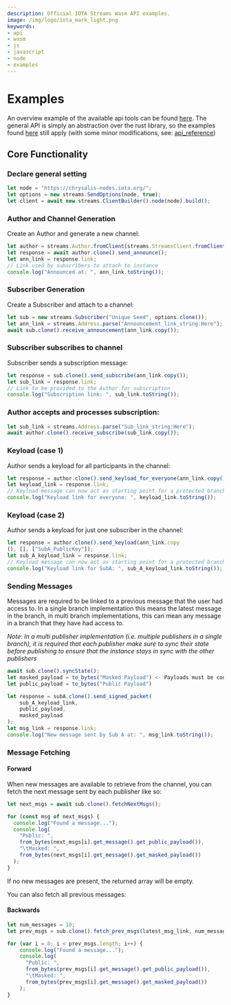 ```yaml
---
description: Official IOTA Streams Wasm API examples.
image: /img/logo/iota_mark_light.png
keywords:
- api
- wasm
- js
- javascript
- node
- examples
---
```

# Examples
An overview example of the available api tools can be found [here](../../../../bindings/wasm/examples/node.js).
The general API is simply an abstraction over the rust library, so the examples found 
[here](../rust/examples.md) still apply (with some minor modifications, see: [api_reference](api_reference.md))

## Core Functionality

### Declare general setting
```javascript
let node = "https://chrysalis-nodes.iota.org/";
let options = new streams.SendOptions(node, true);
let client = await new streams.ClientBuilder().node(node).build();
```

### Author and Channel Generation
Create an Author and generate a new channel:
```javascript
let author = streams.Author.fromClient(streams.StreamsClient.fromClient(client), "Unique Seed", streams.ChannelType.SingleBranch);
let response = await author.clone().send_announce();
let ann_link = response.link;
// Link used by subscribers to attach to instance
console.log("Announced at: ", ann_link.toString());
```

### Subscriber Generation
Create a Subscriber and attach to a channel:
```javascript
let sub = new streams.Subscriber("Unique Seed", options.clone());
let ann_link = streams.Address.parse("Announcement_link_string:Here");
await sub.clone().receive_announcement(ann_link.copy());
```

### Subscriber subscribes to channel
Subscriber sends a subscription message:
```javascript
let response = sub.clone().send_subscribe(ann_link.copy());
let sub_link = response.link;
// Link to be provided to the Author for subscription
console.log("Subscription link: ", sub_link.toString());
```

### Author accepts and processes subscription: 
```javascript
let sub_link = streams.Address.parse("Sub_link_string:Here");
await author.clone().receive_subscribe(sub_link.copy());
```

### Keyload (case 1)
Author sends a keyload for all participants in the channel:
```javascript
let response = author.clone().send_keyload_for_everyone(ann_link.copy());
let keyload_link = response.link;
// Keyload message can now act as starting point for a protected branch
console.log("Keyload link for everyone: ", keyload_link.toString());
``` 

### Keyload (case 2)
Author sends a keyload for just one subscriber in the channel:
```javascript
let response = author.clone().send_keyload(ann_link.copy
(), [], ["SubA_PublicKey"]);
let sub_A_keyload_link = response.link;
// Keyload message can now act as starting point for a protected branch
console.log("Keyload link for SubA: ", sub_A_keyload_link.toString());
``` 

### Sending Messages
Messages are required to be linked to a previous message that the user had access to. 
In a single branch implementation this means the latest message in the branch, in multi
branch implementations, this can mean any message in a branch that they have had access 
to.

*Note: In a multi publisher implementation (i.e. multiple publishers in a single branch),
it is required that each publisher make sure to sync their state before publishing to ensure 
that the instance stays in sync with the other publishers*

```javascript
await sub.clone().syncState();
let masked_payload = to_bytes("Masked Payload") <- Payloads must be converted to bytes
let public_payload = to_bytes("Public Payload")

let response = subA.clone().send_signed_packet(
    sub_A_keyload_link,
    public_payload,
    masked_payload
);
let msg_link = response.link;
console.log("New message sent by Sub A at: ", msg_link.toString());
```

### Message Fetching 
#### Forward
When new messages are available to retrieve from the channel, you can fetch the next 
message sent by each publisher like so:
```javascript
let next_msgs = await sub.clone().fetchNextMsgs();

for (const msg of next_msgs) {
  console.log("Found a message...");
  console.log(
    "Public: ",
    from_bytes(next_msgs[i].get_message().get_public_payload()),
    "\tMasked: ",
    from_bytes(next_msgs[i].get_message().get_masked_payload())
  );
}
```

If no new messages are present, the returned array will be empty.

You can also fetch all previous messages:

#### Backwards  
```javascript
let num_messages = 10;
let prev_msgs = sub.clone().fetch_prev_msgs(latest_msg_link, num_messages);

for (var i = 0; i < prev_msgs.length; i++) {
    console.log("Found a message...");
    console.log(
      "Public: ",
      from_bytes(prev_msgs[i].get_message().get_public_payload()),
      "\tMasked: ",
      from_bytes(prev_msgs[i].get_message().get_masked_payload())
    );
}
```
